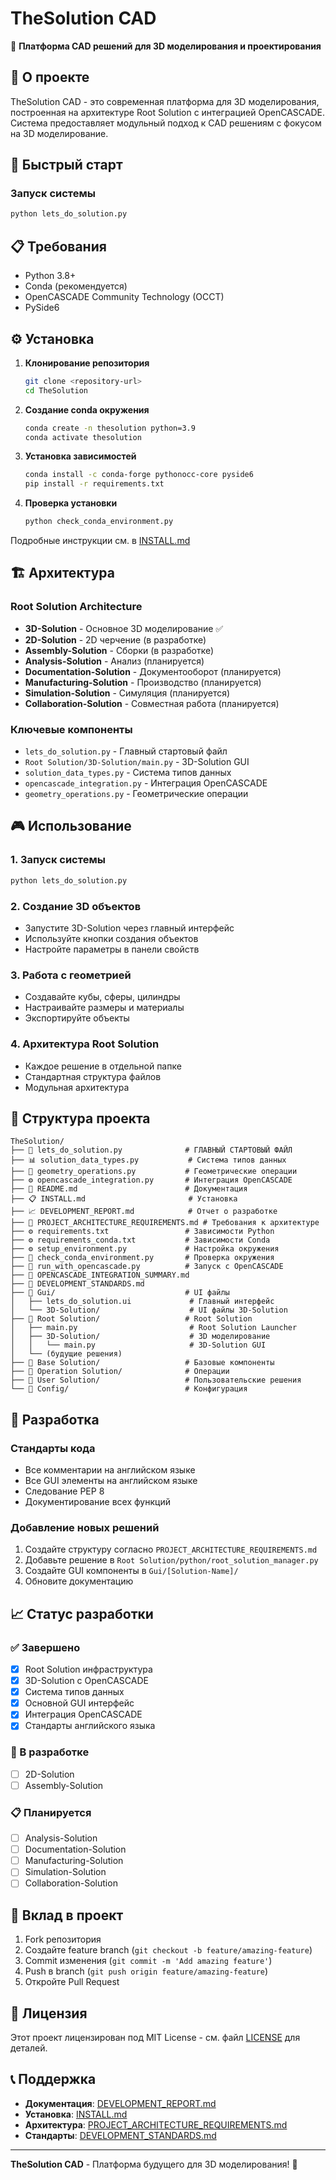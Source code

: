 # TheSolution CAD

🚀 **Платформа CAD решений для 3D моделирования и проектирования**

## 🎯 О проекте

TheSolution CAD - это современная платформа для 3D моделирования, построенная на архитектуре Root Solution с интеграцией OpenCASCADE. Система предоставляет модульный подход к CAD решениям с фокусом на 3D моделирование.

## 🚀 Быстрый старт

### Запуск системы
```bash
python lets_do_solution.py
```

## 📋 Требования

- Python 3.8+
- Conda (рекомендуется)
- OpenCASCADE Community Technology (OCCT)
- PySide6

## ⚙️ Установка

1. **Клонирование репозитория**
   ```bash
   git clone <repository-url>
   cd TheSolution
   ```

2. **Создание conda окружения**
   ```bash
   conda create -n thesolution python=3.9
   conda activate thesolution
   ```

3. **Установка зависимостей**
   ```bash
   conda install -c conda-forge pythonocc-core pyside6
   pip install -r requirements.txt
   ```

4. **Проверка установки**
   ```bash
   python check_conda_environment.py
   ```

Подробные инструкции см. в [INSTALL.md](INSTALL.md)

## 🏗️ Архитектура

### Root Solution Architecture
- **3D-Solution** - Основное 3D моделирование ✅
- **2D-Solution** - 2D черчение (в разработке)
- **Assembly-Solution** - Сборки (в разработке)
- **Analysis-Solution** - Анализ (планируется)
- **Documentation-Solution** - Документооборот (планируется)
- **Manufacturing-Solution** - Производство (планируется)
- **Simulation-Solution** - Симуляция (планируется)
- **Collaboration-Solution** - Совместная работа (планируется)

### Ключевые компоненты
- `lets_do_solution.py` - Главный стартовый файл
- `Root Solution/3D-Solution/main.py` - 3D-Solution GUI
- `solution_data_types.py` - Система типов данных
- `opencascade_integration.py` - Интеграция OpenCASCADE
- `geometry_operations.py` - Геометрические операции

## 🎮 Использование

### 1. Запуск системы
```bash
python lets_do_solution.py
```

### 2. Создание 3D объектов
- Запустите 3D-Solution через главный интерфейс
- Используйте кнопки создания объектов
- Настройте параметры в панели свойств

### 3. Работа с геометрией
- Создавайте кубы, сферы, цилиндры
- Настраивайте размеры и материалы
- Экспортируйте объекты

### 4. Архитектура Root Solution
- Каждое решение в отдельной папке
- Стандартная структура файлов
- Модульная архитектура

## 📁 Структура проекта

```
TheSolution/
├── 🚀 lets_do_solution.py              # ГЛАВНЫЙ СТАРТОВЫЙ ФАЙЛ
├── 📊 solution_data_types.py           # Система типов данных
├── 🔧 geometry_operations.py           # Геометрические операции
├── ⚙️ opencascade_integration.py       # Интеграция OpenCASCADE
├── 📖 README.md                        # Документация
├── 📋 INSTALL.md                       # Установка
├── 📈 DEVELOPMENT_REPORT.md            # Отчет о разработке
├── 📖 PROJECT_ARCHITECTURE_REQUIREMENTS.md # Требования к архитектуре
├── ⚙️ requirements.txt                 # Зависимости Python
├── ⚙️ requirements_conda.txt           # Зависимости Conda
├── ⚙️ setup_environment.py             # Настройка окружения
├── 🔧 check_conda_environment.py       # Проверка окружения
├── 🔧 run_with_opencascade.py          # Запуск с OpenCASCADE
├── 📖 OPENCASCADE_INTEGRATION_SUMMARY.md
├── 📖 DEVELOPMENT_STANDARDS.md
├── 📁 Gui/                             # UI файлы
│   ├── lets_do_solution.ui             # Главный интерфейс
│   └── 3D-Solution/                    # UI файлы 3D-Solution
├── 📁 Root Solution/                   # Root Solution
│   ├── main.py                         # Root Solution Launcher
│   ├── 3D-Solution/                    # 3D моделирование
│   │   └── main.py                     # 3D-Solution GUI
│   └── (будущие решения)
├── 📁 Base Solution/                   # Базовые компоненты
├── 📁 Operation Solution/              # Операции
├── 📁 User Solution/                   # Пользовательские решения
└── 📁 Config/                          # Конфигурация
```

## 🔧 Разработка

### Стандарты кода
- Все комментарии на английском языке
- Все GUI элементы на английском языке
- Следование PEP 8
- Документирование всех функций

### Добавление новых решений
1. Создайте структуру согласно `PROJECT_ARCHITECTURE_REQUIREMENTS.md`
2. Добавьте решение в `Root Solution/python/root_solution_manager.py`
3. Создайте GUI компоненты в `Gui/[Solution-Name]/`
4. Обновите документацию

## 📈 Статус разработки

### ✅ Завершено
- [x] Root Solution инфраструктура
- [x] 3D-Solution с OpenCASCADE
- [x] Система типов данных
- [x] Основной GUI интерфейс
- [x] Интеграция OpenCASCADE
- [x] Стандарты английского языка

### 🔄 В разработке
- [ ] 2D-Solution
- [ ] Assembly-Solution

### 📋 Планируется
- [ ] Analysis-Solution
- [ ] Documentation-Solution
- [ ] Manufacturing-Solution
- [ ] Simulation-Solution
- [ ] Collaboration-Solution

## 🤝 Вклад в проект

1. Fork репозитория
2. Создайте feature branch (`git checkout -b feature/amazing-feature`)
3. Commit изменения (`git commit -m 'Add amazing feature'`)
4. Push в branch (`git push origin feature/amazing-feature`)
5. Откройте Pull Request

## 📄 Лицензия

Этот проект лицензирован под MIT License - см. файл [LICENSE](LICENSE) для деталей.

## 📞 Поддержка

- **Документация**: [DEVELOPMENT_REPORT.md](DEVELOPMENT_REPORT.md)
- **Установка**: [INSTALL.md](INSTALL.md)
- **Архитектура**: [PROJECT_ARCHITECTURE_REQUIREMENTS.md](PROJECT_ARCHITECTURE_REQUIREMENTS.md)
- **Стандарты**: [DEVELOPMENT_STANDARDS.md](DEVELOPMENT_STANDARDS.md)

---

**TheSolution CAD** - Платформа будущего для 3D моделирования! 🚀
